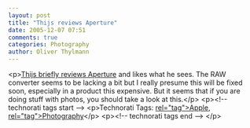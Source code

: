 ```yaml
---
layout: post
title: "Thijs reviews Aperture"
date: 2005-12-07 07:51
comments: true
categories: Photography
author: Oliver Thylmann
---
```





&lt;p&gt;[Thijs briefly reviews Aperture](http://blog.taospace.com/2005/12/aperture_a_brie.html) and likes what he sees. The RAW converter seems to be lacking a bit but I really presume this will be fixed soon, especially in a product this expensive. But it seems that if you are doing stuff with photos, you should take a look at this.&lt;/p&gt;
&lt;p&gt;&lt;!-- technorati tags start --&gt;
&lt;p&gt;Technorati Tags: [ rel=&quot;tag&quot;&gt;Apple](http://www.technorati.com/tag/Apple), [ rel=&quot;tag&quot;&gt;Photography](http://www.technorati.com/tag/Photography)&lt;/p&gt;
&lt;p&gt;&lt;!-- technorati tags end --&gt;
&lt;/p&gt;


